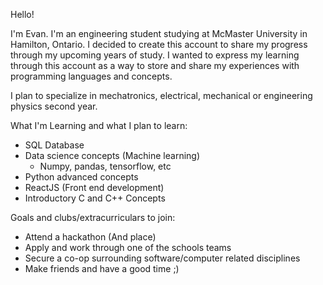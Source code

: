 Hello!

I'm Evan. I'm an engineering student studying at McMaster University in Hamilton, Ontario. I decided to create this account to share my progress through my upcoming years of study. I wanted to express my learning through this account as a way to store and share my experiences with programming languages and concepts.

I plan to specialize in mechatronics, electrical, mechanical or engineering physics second year.

What I'm Learning and what I plan to learn:

- SQL Database
- Data science concepts (Machine learning)
  - Numpy, pandas, tensorflow, etc
- Python advanced concepts
- ReactJS (Front end development)
- Introductory C and C++ Concepts

Goals and clubs/extracurriculars to join:
- Attend a hackathon (And place)
- Apply and work through one of the schools teams
- Secure a co-op surrounding software/computer related disciplines
- Make friends and have a good time ;)
